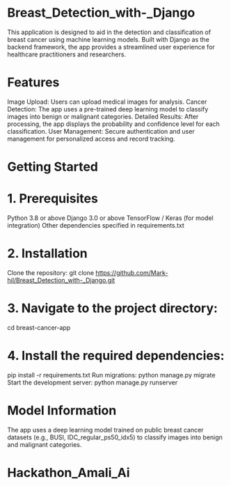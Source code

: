 # Breast_Detection_with-_Django

This application is designed to aid in the detection and classification of breast cancer using machine learning models. Built with Django as the backend framework, the app provides a streamlined user experience for healthcare practitioners and researchers.

# Features
Image Upload: Users can upload medical images for analysis.
Cancer Detection: The app uses a pre-trained deep learning model to classify images into benign or malignant categories.
Detailed Results: After processing, the app displays the probability and confidence level for each classification.
User Management: Secure authentication and user management for personalized access and record tracking.

# Getting Started
# 1. Prerequisites
Python 3.8 or above
Django 3.0 or above
TensorFlow / Keras (for model integration)
Other dependencies specified in requirements.txt

# 2. Installation
Clone the repository:
git clone https://github.com/Mark-hil/Breast_Detection_with-_Django.git

# 3. Navigate to the project directory:
cd breast-cancer-app

# 4. Install the required dependencies:
pip install -r requirements.txt
Run migrations:
python manage.py migrate
Start the development server:
python manage.py runserver

# Model Information
The app uses a deep learning model trained on public breast cancer datasets (e.g., BUSI, IDC_regular_ps50_idx5) to classify images into benign and malignant categories.
# Hackathon_Amali_Ai
